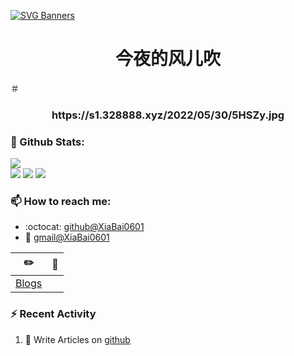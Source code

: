 [![SVG Banners](https://svg-banners.vercel.app/api?type=origin&text1=魏无羡💖&width=1000&height=400)](https://github.com/XiaBai0601)

<h1 align="center">今夜的风儿吹</h1>
＃<h3 align="center">https://s1.328888.xyz/2022/05/30/5HSZy.jpg</h3>

### 🌈 Github Stats:
<a href="https://count.getloli.com"><img align="center" src="https://count.getloli.com/get/@XiaBai0601?theme=rule34"></a><br>
<img src = "https://github-readme-stats.vercel.app/api?username=xihuanxiaorang&bg_color=30,e96443,904e95&title_color=fff&text_color=fff">
<img src = "http://github-readme-streak-stats.herokuapp.com?user=xihuanxiaorang&theme=dracula">
<img src = "https://github-profile-summary-cards.vercel.app/api/cards/profile-details?username=xihuanxiaorang&theme=monokai">

### 📫 How to reach me:
- :octocat: [github@XiaBai0601](https://github.com/XiaBai0601)
- :email: [gmail@XiaBai0601](mailto:whw1489185654@gmail.com)


| :pencil2: | :book:  |
| --- | --- |
| [Blogs](https://XiaBai0601.github.io/) |

### ⚡ Recent Activity
<!--START_SECTION:activity-->
1. 🍭 Write Articles on [github](https://github.com/XiaBai0601/)
<!--END_SECTION:activity-->

<!--
**XiaBai0601/XiaBai0601** is a ✨ _special_ ✨ repository because its `README.md` (this file) appears on your GitHub profile.

Here are some ideas to get you started:

- 🔭 I’m currently working on ...
- 🌱 I’m currently learning ...
- 👯 I’m looking to collaborate on ...
- 🤔 I’m looking for help with ...
- 💬 Ask me about ...
- 📫 How to reach me: ...
- 😄 Pronouns: ...
- ⚡ Fun fact: ...
-->
